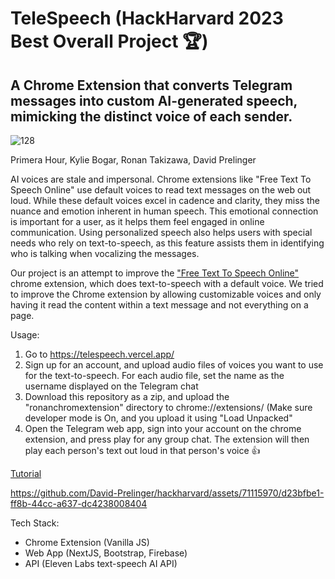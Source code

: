 <h1>TeleSpeech (HackHarvard 2023 Best Overall Project 🏆)</h1>
<h2>A Chrome Extension that converts Telegram messages into custom AI-generated speech, mimicking the distinct voice of each sender. </h2>

![128](https://github.com/David-Prelinger/hackharvard/assets/71115970/ccef3cd6-6923-4c01-ad7b-a7444116154a)

Primera Hour, Kylie Bogar, Ronan Takizawa, David Prelinger

AI voices are stale and impersonal. Chrome extensions like "Free Text To Speech Online" use default voices to read text messages on the web out loud. While these default voices excel in cadence and clarity, they miss the nuance and emotion inherent in human speech. This emotional connection is important for a user, as it helps them feel engaged in online communication. Using personalized speech also helps users with special needs who rely on text-to-speech, as this feature assists them in identifying who is talking when vocalizing the messages.

Our project is an attempt to improve the <a href="https://chrome.google.com/webstore/detail/free-text-to-speech-onlin/npdkkcjlmhcnnaoobfdjndibfkkhhdfn">"Free Text To Speech Online"</a> chrome extension, which does text-to-speech with a default voice. We tried to improve the Chrome extension by allowing customizable voices and only having it read the content within a text message and not everything on a page. 

Usage:

1. Go to https://telespeech.vercel.app/
2. Sign up for an account, and upload audio files of voices you want to use for the text-to-speech. For each audio file, set the name as the username displayed on the Telegram chat
3. Download this repository as a zip, and upload the "ronanchromextension" directory to chrome://extensions/ (Make sure developer mode is On, and you upload it using "Load Unpacked"
4. Open the Telegram web app, sign into your account on the chrome extension, and press play for any group chat. The extension will then play each person's text out loud in that person's voice 👍

<a href="https://www.youtube.com/watch?v=FSYjliOjmUY&ab_channel=PrimeraHour">Tutorial</a>


https://github.com/David-Prelinger/hackharvard/assets/71115970/d23bfbe1-ff8b-44cc-a637-dc4238008404




Tech Stack: 
- Chrome Extension (Vanilla JS)
- Web App (NextJS, Bootstrap, Firebase)
- API (Eleven Labs text-speech AI API)
